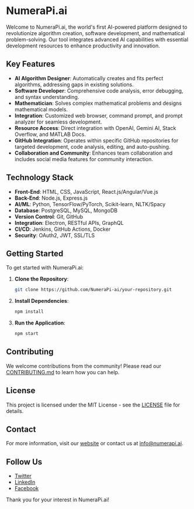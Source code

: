 # NumeraPi.ai

Welcome to NumeraPi.ai, the world's first AI-powered platform designed to revolutionize algorithm creation, software development, and mathematical problem-solving. Our tool integrates advanced AI capabilities with essential development resources to enhance productivity and innovation.

## Key Features

- **AI Algorithm Designer**: Automatically creates and fits perfect algorithms, addressing gaps in existing solutions.
- **Software Developer**: Comprehensive code analysis, error debugging, and syntax understanding.
- **Mathematician**: Solves complex mathematical problems and designs mathematical models.
- **Integration**: Customized web browser, command prompt, and prompt analyzer for seamless development.
- **Resource Access**: Direct integration with OpenAI, Gemini AI, Stack Overflow, and MATLAB Docs.
- **GitHub Integration**: Operates within specific GitHub repositories for targeted development, code analysis, editing, and auto-pushing.
- **Collaboration and Community**: Enhances team collaboration and includes social media features for community interaction.

## Technology Stack

- **Front-End**: HTML, CSS, JavaScript, React.js/Angular/Vue.js
- **Back-End**: Node.js, Express.js
- **AI/ML**: Python, TensorFlow/PyTorch, Scikit-learn, NLTK/Spacy
- **Database**: PostgreSQL, MySQL, MongoDB
- **Version Control**: Git, GitHub
- **Integration**: Electron, RESTful APIs, GraphQL
- **CI/CD**: Jenkins, GitHub Actions, Docker
- **Security**: OAuth2, JWT, SSL/TLS

## Getting Started

To get started with NumeraPi.ai:

1. **Clone the Repository**: 
    ```bash
    git clone https://github.com/NumeraPi-ai/your-repository.git
    ```
2. **Install Dependencies**:
    ```bash
    npm install
    ```

3. **Run the Application**:
    ```bash
    npm start
    ```

## Contributing

We welcome contributions from the community! Please read our [CONTRIBUTING.md](CONTRIBUTING.md) to learn how you can help.

## License

This project is licensed under the MIT License - see the [LICENSE](LICENSE) file for details.

## Contact

For more information, visit our [website](https://numerapi.ai) or contact us at info@numerapi.ai.

## Follow Us

- [Twitter](https://twitter.com/NumeraPi_ai)
- [LinkedIn](https://linkedin.com/company/NumeraPi-ai)
- [Facebook](https://facebook.com/NumeraPi-ai)

Thank you for your interest in NumeraPi.ai!
